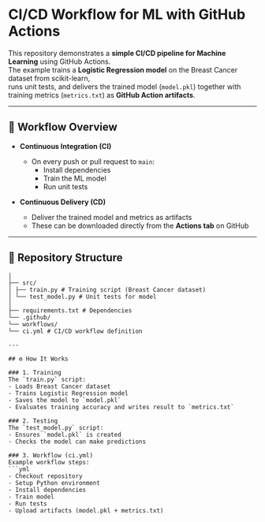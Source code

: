 # CI/CD Workflow for ML with GitHub Actions

This repository demonstrates a **simple CI/CD pipeline for Machine Learning** using GitHub Actions.  
The example trains a **Logistic Regression model** on the Breast Cancer dataset from scikit-learn,  
runs unit tests, and delivers the trained model (`model.pkl`) together with training metrics (`metrics.txt`) as **GitHub Action artifacts**.

---

## 📌 Workflow Overview

- **Continuous Integration (CI)**  
  - On every push or pull request to `main`:  
    - Install dependencies  
    - Train the ML model  
    - Run unit tests  

- **Continuous Delivery (CD)**  
  - Deliver the trained model and metrics as artifacts  
  - These can be downloaded directly from the **Actions tab** on GitHub  

---

## 📂 Repository Structure

```mlops-github-actions/
│
├── src/
│ ├── train.py # Training script (Breast Cancer dataset)
│ └── test_model.py # Unit tests for model
│
├── requirements.txt # Dependencies
└── .github/
└── workflows/
└── ci.yml # CI/CD workflow definition

---

## ⚙️ How It Works

### 1. Training
The `train.py` script:
- Loads Breast Cancer dataset  
- Trains Logistic Regression model  
- Saves the model to `model.pkl`  
- Evaluates training accuracy and writes result to `metrics.txt`

### 2. Testing
The `test_model.py` script:
- Ensures `model.pkl` is created  
- Checks the model can make predictions  

### 3. Workflow (ci.yml)
Example workflow steps:
```yml
- Checkout repository
- Setup Python environment
- Install dependencies
- Train model
- Run tests
- Upload artifacts (model.pkl + metrics.txt)